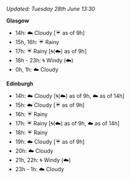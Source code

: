 *Updated: Tuesday 28th June 13:30*

**Glasgow**

* 14h: :cloud: Cloudy [:umbrella: as of 9h]
* 15h, 16h: :umbrella: Rainy
* 17h: :umbrella: Rainy [:cyclone:(:cloud:) as of 9h]
* 18h - 23h: :cyclone: Windy (:cloud:)
* 0h, 1h: :cloud: Cloudy

**Edinburgh**

* 14h: :cloud: Cloudy [:cyclone:(:cloud:) as of 9h, :cloud: as of 14h]
* 15h: :cloud: Cloudy [:umbrella: as of 9h]
* 16h: :umbrella: Rainy
* 17h: :umbrella: Rainy [:cyclone:(:cloud:) as of 9h, :cloud: as of 14h]
* 18h: :umbrella: Rainy
* 19h: :cloud: Cloudy [:umbrella: as of 9h]
* 20h: :cloud: Cloudy
* 21h, 22h: :cyclone: Windy (:cloud:)
* 23h - 1h: :cloud: Cloudy
